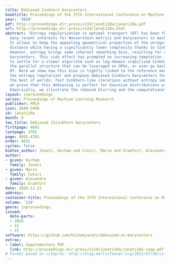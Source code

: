 ```yaml
---
title: Debiased Sinkhorn barycenters
booktitle: Proceedings of the 37th International Conference on Machine Learning
year: '2020'
pdf: http://proceedings.mlr.press/v119/janati20a/janati20a.pdf
url: http://proceedings.mlr.press/v119/janati20a.html
abstract: 'Entropy regularization in optimal transport (OT) has been the driver of
  many recent interests for Wasserstein metrics and barycenters in machine learning.
  It allows to keep the appealing geometrical properties of the unregularized Wasserstein
  distance while having a significantly lower complexity thanks to Sinkhorn’s algorithm.
  However, entropy brings some inherent smoothing bias, resulting for example in blurred
  barycenters. This side effect has prompted an increasing temptation in the community
  to settle for a slower algorithm such as log-domain stabilized Sinkhorn which breaks
  the parallel structure that can be leveraged on GPUs, or even go back to unregularized
  OT. Here we show how this bias is tightly linked to the reference measure that defines
  the entropy regularizer and propose debiased Sinkhorn barycenters that preserve
  the best of worlds: fast Sinkhorn-like iterations without entropy smoothing. Theoretically,
  we prove that this debiasing is perfect for Gaussian distributions with equal variance.
  Empirically, we illustrate the reduced blurring and the computational advantage.'
layout: inproceedings
series: Proceedings of Machine Learning Research
publisher: PMLR
issn: 2640-3498
id: janati20a
month: 0
tex_title: Debiased {S}inkhorn barycenters
firstpage: 4692
lastpage: 4701
page: 4692-4701
order: 4692
cycles: false
bibtex_author: Janati, Hicham and Cuturi, Marco and Gramfort, Alexandre
author:
- given: Hicham
  family: Janati
- given: Marco
  family: Cuturi
- given: Alexandre
  family: Gramfort
date: 2020-11-21
address: 
container-title: Proceedings of the 37th International Conference on Machine Learning
volume: '119'
genre: inproceedings
issued:
  date-parts:
  - 2020
  - 11
  - 21
software: https://github.com/hichamjanati/debiased-ot-barycenters
extras:
- label: Supplementary PDF
  link: http://proceedings.mlr.press/v119/janati20a/janati20a-supp.pdf
# Format based on citeproc: http://blog.martinfenner.org/2013/07/30/citeproc-yaml-for-bibliographies/
---
```

